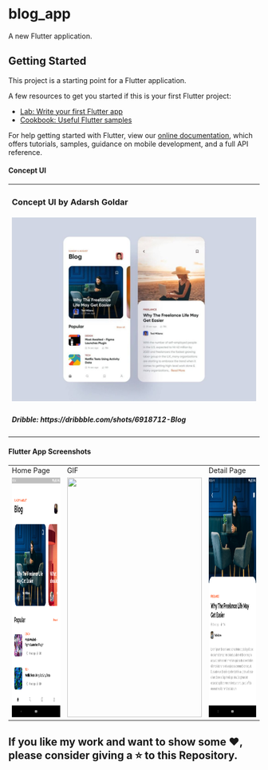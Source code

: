 # blog_app

A new Flutter application.

## Getting Started

This project is a starting point for a Flutter application.

A few resources to get you started if this is your first Flutter project:

- [Lab: Write your first Flutter app](https://flutter.dev/docs/get-started/codelab)
- [Cookbook: Useful Flutter samples](https://flutter.dev/docs/cookbook)

For help getting started with Flutter, view our
[online documentation](https://flutter.dev/docs), which offers tutorials,
samples, guidance on mobile development, and a full API reference.

#### Concept UI

<table>
  <tr><td>
    <h3>Concept UI by Adarsh Goldar</h3>
    </td></tr>
  <tr><td><img src = "ss/blog.jpg"></td></tr>
  <tr><td>
  <h5>Dribble: https://dribbble.com/shots/6918712-Blog</h5>
  </tr>
  </td>
 </table>

#### Flutter App Screenshots

<table>
  <tr>
    <td>Home Page</td>
     <td>GIF</td>
     <td>Detail Page</td>
  </tr>
  <tr>
    <td><img src="ss/Screenshot_blog_app_20190828-005417.png" width=270 height=480></td>
    <td><img src="ss/GIF-190828_005759.gif" width=270 height=480></td>
    <td><img src="ss/Screenshot_blog_app_20190828-005432.png" width=270 height=480></td>
  </tr>
 </table>

## If you like my work and want to show some ❤️, please consider giving a ⭐️ to this Repository.
